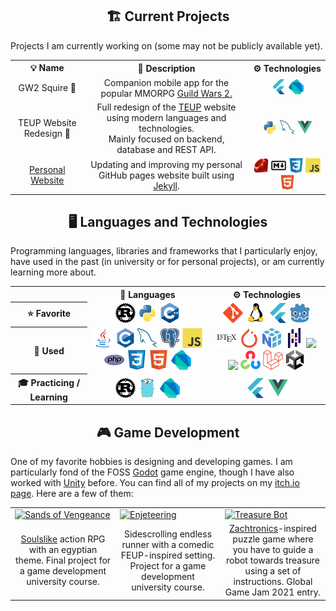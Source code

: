 
<h2 align="center">🏗️ Current Projects</h2>

Projects I am currently working on (some may not be publicly available yet).

<table align="center">
  <tr>
    <th>💡 Name</th>
    <th>📄 Description</th>
    <th>⚙️ Technologies</th>
  </tr>
  <tr>
    <td align="center">GW2 Squire 🚧</td>
    <td align="center">Companion mobile app for the popular MMORPG <a href="https://www.guildwars2.com">Guild Wars 2.</a></td>
    <td align="center">
      <a href="https://flutter.dev"><img src="https://raw.githubusercontent.com/devicons/devicon/master/icons/flutter/flutter-original.svg" width="24px"></a>
      <a href="https://dart.dev"><img src="https://raw.githubusercontent.com/devicons/devicon/master/icons/dart/dart-original.svg" width="24px"></a>
    </td>
  </tr>
  <tr>
    <td align="center">TEUP Website Redesign 🚧</td>
    <td align="center">Full redesign of the <a href="https://paginas.fe.up.pt/~teupwww">TEUP</a> website using modern languages and technologies.<br>Mainly focused on backend, database and REST API.</td>
    <td align="center">
      <a href="https://www.python.org"><img src="https://raw.githubusercontent.com/devicons/devicon/master/icons/python/python-original.svg" width="24px"></a>
      <a href="https://www.mysql.com"><img src="https://raw.githubusercontent.com/devicons/devicon/master/icons/mysql/mysql-original.svg" width="24px"></a>
      <a href="https://vuejs.org"><img src="https://raw.githubusercontent.com/devicons/devicon/master/icons/vuejs/vuejs-original.svg" width="24px"></a>
    </td>
  </tr>
  <tr>
    <td align="center"><a href="https://goncalopascoal.github.io">Personal Website</a></td>
    <td align="center">Updating and improving my personal GitHub pages website built using <a href="https://jekyllrb.com">Jekyll</a>.</td>
    <td align="center">
      <a href="https://www.ruby-lang.org"><img src="https://raw.githubusercontent.com/devicons/devicon/master/icons/ruby/ruby-original.svg" width="24px"></a>
      <a href="https://www.markdownguide.org"><img src="https://raw.githubusercontent.com/devicons/devicon/master/icons/markdown/markdown-original.svg" width="24px"></a>
      <a href="https://en.wikipedia.org/wiki/CSS"><img src="https://raw.githubusercontent.com/devicons/devicon/master/icons/css3/css3-original.svg" width="24px"></a>
      <a href="https://en.wikipedia.org/wiki/JavaScript"><img src="https://raw.githubusercontent.com/devicons/devicon/master/icons/javascript/javascript-original.svg" width="24px"></a>
      <a href="https://en.wikipedia.org/wiki/HTML"><img src="https://raw.githubusercontent.com/devicons/devicon/master/icons/html5/html5-original.svg" width="24px"></a>
    </td>
  </tr>
</table>

<h2 align="center">🖥️ Languages and Technologies</h2>

Programming languages, libraries and frameworks that I particularly enjoy, have used in the past (in university or for personal projects), or am currently learning more about.

<table align="center">
  <tr>
    <th></th>
    <th>📜 Languages</th>
    <th>⚙️ Technologies</th>
  </tr>
  <tr>
    <th>⭐ Favorite</th>
    <td align="center">
      <a href="https://www.rust-lang.org"><img src="https://raw.githubusercontent.com/devicons/devicon/master/icons/rust/rust-original.svg" width="32px"></a>
      <a href="https://www.python.org"><img src="https://raw.githubusercontent.com/devicons/devicon/master/icons/python/python-original.svg" width="32px"></a>
      <a href="https://en.wikipedia.org/wiki/C%2B%2B"><img src="https://raw.githubusercontent.com/devicons/devicon/master/icons/cplusplus/cplusplus-original.svg" width="32px"></a>
    </td>
    <td align="center">
      <a href="https://git-scm.com"><img src="https://raw.githubusercontent.com/devicons/devicon/master/icons/git/git-original.svg" width="32px"></a>
      <a href="https://kernel.org"><img src="https://raw.githubusercontent.com/devicons/devicon/master/icons/linux/linux-original.svg" width="32px"></a>
      <a href="https://flutter.dev"><img src="https://raw.githubusercontent.com/devicons/devicon/master/icons/flutter/flutter-original.svg" width="32px"></a>
      <a href="https://godotengine.org"><img src="https://raw.githubusercontent.com/devicons/devicon/master/icons/godot/godot-original.svg" width="32px"></a>
    </td>
  </tr>
  <tr>
    <th>🔧 Used</th>
    <td align="center">
      <a href="https://www.java.com"><img src="https://raw.githubusercontent.com/devicons/devicon/master/icons/java/java-original.svg" width="32px"></a>
      <a href="https://en.wikipedia.org/wiki/C_(programming_language)"><img src="https://raw.githubusercontent.com/devicons/devicon/master/icons/c/c-original.svg" width="32px"></a>
      <a href="https://www.mysql.com"><img src="https://raw.githubusercontent.com/devicons/devicon/master/icons/mysql/mysql-original.svg" width="32px"></a>
      <a href="https://www.postgresql.org"><img src="https://raw.githubusercontent.com/devicons/devicon/master/icons/postgresql/postgresql-original.svg" width="32px"></a>
      <a href="https://en.wikipedia.org/wiki/JavaScript"><img src="https://raw.githubusercontent.com/devicons/devicon/master/icons/javascript/javascript-original.svg" width="32px"></a>
      <a href="https://www.php.net"><img src="https://raw.githubusercontent.com/devicons/devicon/master/icons/php/php-original.svg" width="32px"></a>
      <a href="https://en.wikipedia.org/wiki/CSS"><img src="https://raw.githubusercontent.com/devicons/devicon/master/icons/css3/css3-original.svg" width="32px"></a>
      <a href="https://en.wikipedia.org/wiki/HTML"><img src="https://raw.githubusercontent.com/devicons/devicon/master/icons/html5/html5-original.svg" width="32px"></a>
      <a href="https://dart.dev"><img src="https://raw.githubusercontent.com/devicons/devicon/master/icons/dart/dart-original.svg" width="32px"></a>
    </td>
    <td align="center">
      <a href="https://www.latex-project.org"><img src="https://raw.githubusercontent.com/devicons/devicon/master/icons/latex/latex-original.svg" width="32px"></a>
      <a href="https://pytorch.org"><img src="https://raw.githubusercontent.com/devicons/devicon/master/icons/pytorch/pytorch-original.svg" width="32px"></a>
      <a href="https://numpy.org"><img src="https://raw.githubusercontent.com/devicons/devicon/master/icons/numpy/numpy-original.svg" width="32px"></a>
      <a href="https://pandas.pydata.org"><img src="https://raw.githubusercontent.com/devicons/devicon/master/icons/pandas/pandas-original.svg" width="32px"></a>
      <a href="https://www.ray.io"><img src="https://avatars.githubusercontent.com/u/22125274?s=200&v=4" width="32px"></a>
      <a href="https://scikit-learn.org"><img src="https://upload.wikimedia.org/wikipedia/commons/0/05/Scikit_learn_logo_small.svg" height="24px"></a>
      <a href="https://opencv.org"><img src="https://raw.githubusercontent.com/devicons/devicon/master/icons/opencv/opencv-original.svg" width="32px"></a>
      <a href="https://laravel.com"><img src="https://raw.githubusercontent.com/devicons/devicon/master/icons/laravel/laravel-original.svg" width="32px"></a>
      <a href="https://unity.com"><img src="https://raw.githubusercontent.com/devicons/devicon/master/icons/unity/unity-original.svg" width="32px"></a>
    </td>
  </tr>
  <tr>
    <th>🎓 Practicing / Learning</th>
    <td align="center">
      <a href="https://www.rust-lang.org"><img src="https://raw.githubusercontent.com/devicons/devicon/master/icons/rust/rust-original.svg" width="32px"></a>
      <a href="https://go.dev"><img src="https://raw.githubusercontent.com/devicons/devicon/master/icons/go/go-original.svg" width="32px"></a>
      <a href="https://dart.dev"><img src="https://raw.githubusercontent.com/devicons/devicon/master/icons/dart/dart-original.svg" width="32px"></a>
    </td>
    <td align="center">
      <a href="https://flutter.dev"><img src="https://raw.githubusercontent.com/devicons/devicon/master/icons/flutter/flutter-original.svg" width="32px"></a>
      <a href="https://vuejs.org"><img src="https://raw.githubusercontent.com/devicons/devicon/master/icons/vuejs/vuejs-original.svg" width="32px"></a>
    </td>
  </tr>
</table>

<h2 align="center">🎮 Game Development</h2>

One of my favorite hobbies is designing and developing games. I am particularly fond of the FOSS [Godot](https://godotengine.org/) game engine, though I have also worked with [Unity](https://unity.com/) before. You can find all of my projects on my
[itch.io page](https://venompaco.itch.io/). Here are a few of them:

<table align="center">
  <tr>
    <td width="33%"><a href="https://thezambi.itch.io/sands-of-vengeance"><img alt="Sands of Vengeance" src="https://img.itch.zone/aW1nLzkzNDE4NjMucG5n/315x250%23c/26YdLG.png"></a></td>
    <td width="33%"><a href="https://venompaco.itch.io/enjeteering"><img alt="Enjeteering" src="https://img.itch.zone/aW1nLzg2MTQxNzcucG5n/315x250%23c/aaqiu7.png"></a></td>
    <td width="33%"><a href="https://venompaco.itch.io/treasure-bot"><img alt="Treasure Bot" src="https://img.itch.zone/aW1nLzUxNTI0NzkucG5n/315x250%23c/TwVMT7.png"></a></td>
  </tr>
  <tr>
    <td align="center"><a href="https://en.wikipedia.org/wiki/Soulslike">Soulslike</a> action RPG with an egyptian theme. Final project for a game development university course.</td>
    <td align="center">Sidescrolling endless runner with a comedic FEUP-inspired setting. Project for a game development university course.</td>
    <td align="center"><a href="https://www.zachtronics.com">Zachtronics</a>-inspired puzzle game where you have to guide a robot towards treasure using a set of instructions. Global Game Jam 2021 entry.</td>
  </tr>
</table>
